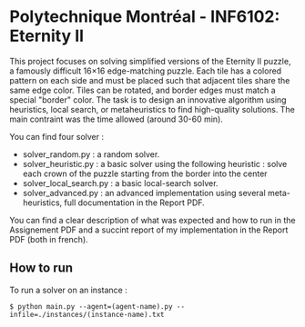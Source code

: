 # Polytechnique Montréal - INF6102: Eternity II

This project focuses on solving simplified versions of the Eternity II puzzle, a famously difficult 16×16 edge-matching puzzle. Each tile has a colored pattern on each side and must be placed such that adjacent tiles share the same edge color. Tiles can be rotated, and border edges must match a special "border" color. The task is to design an innovative algorithm using heuristics, local search, or metaheuristics to find high-quality solutions. The main contraint was the time allowed (around 30-60 min).

You can find four solver :
* solver_random.py : a random solver.
* solver_heuristic.py : a basic solver using the following heuristic : solve each crown of the puzzle starting from the border into the center
* solver_local_search.py : a basic local-search solver.
* solver_advanced.py : an advanced implementation using several meta-heuristics, full documentation in the Report PDF.

You can find a clear description of what was expected and how to run in the Assignement PDF and a succint report of my implementation in the Report PDF (both in french).

## How to run

To run a solver on an instance :
```console
$ python main.py --agent=(agent-name).py --infile=./instances/(instance-name).txt
```

